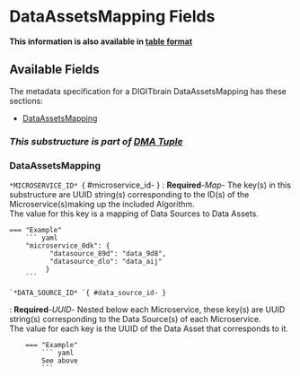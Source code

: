 <style>
  .md-content__button {
    display: none;
  }
</style>
# DataAssetsMapping Fields

**This information is also available in [table format](/tables/dataassetsmapping/)**


## Available Fields 

The metadata specification for a DIGITbrain DataAssetsMapping
has these sections:

- [DataAssetsMapping](#dataassetsmapping)


### *This substructure is part of [DMA Tuple](dma_tuple.md)*



### DataAssetsMapping


`*MICROSERVICE_ID* `{ #microservice_id- }
:   **Required**-*Map*- The key(s) in this substructure are UUID string(s) corresponding to the ID(s) of the Microservice(s)making up the included Algorithm. <br> The value for this key is a mapping of Data Sources to Data Assets.

    === "Example"
        ``` yaml     
        "microservice_0dk": { 
              "datasource_89d": "data_9d8", 
              "datasource_dlo": "data_aij" 
             }
        ```

    `*DATA_SOURCE_ID* `{ #data_source_id- }
:   **Required**-*UUID*- Nested below each Microservice, these key(s) are UUID string(s) corresponding to the Data Source(s) of each Microservice. <br> The value for each key is the UUID of the Data Asset that corresponds to it.

        === "Example"
            ``` yaml     
            See above
            ```
